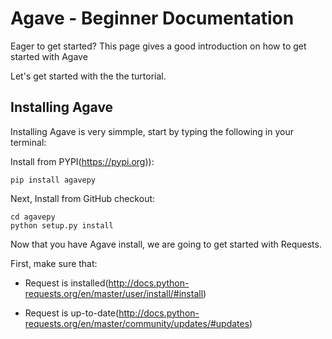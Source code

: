 # Agave - Beginner Documentation

Eager to get started? This page gives a good introduction on how to get started with Agave

Let's get started with the the turtorial.

## Installing Agave

Installing Agave is very simmple, start by typing the following in your terminal:

Install from PYPI(https://pypi.org)):
```
pip install agavepy
```
Next, Install from GitHub checkout:
```
cd agavepy
python setup.py install
```

Now that you have Agave install, we are going to get started with Requests.

First, make sure that:

* Request is installed(http://docs.python-requests.org/en/master/user/install/#install)

* Request is up-to-date(http://docs.python-requests.org/en/master/community/updates/#updates)





